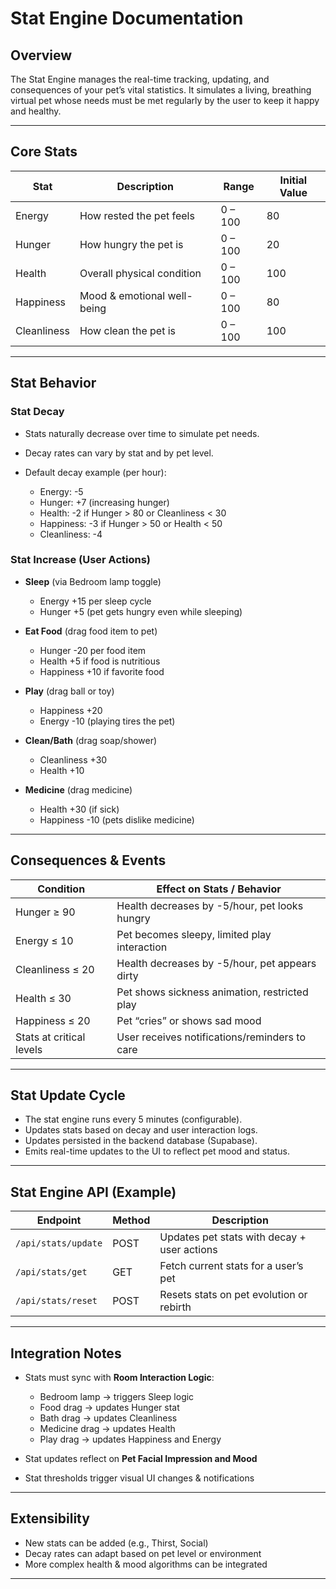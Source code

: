 # Stat Engine Documentation

## Overview

The Stat Engine manages the real-time tracking, updating, and consequences of your pet’s vital statistics. It simulates a living, breathing virtual pet whose needs must be met regularly by the user to keep it happy and healthy.

---

## Core Stats

| Stat        | Description                 | Range   | Initial Value |
| ----------- | --------------------------- | ------- | ------------- |
| Energy      | How rested the pet feels    | 0 – 100 | 80            |
| Hunger      | How hungry the pet is       | 0 – 100 | 20            |
| Health      | Overall physical condition  | 0 – 100 | 100           |
| Happiness   | Mood & emotional well-being | 0 – 100 | 80            |
| Cleanliness | How clean the pet is        | 0 – 100 | 100           |

---

## Stat Behavior

### Stat Decay

* Stats naturally decrease over time to simulate pet needs.
* Decay rates can vary by stat and by pet level.
* Default decay example (per hour):

  * Energy: -5
  * Hunger: +7 (increasing hunger)
  * Health: -2 if Hunger > 80 or Cleanliness < 30
  * Happiness: -3 if Hunger > 50 or Health < 50
  * Cleanliness: -4

### Stat Increase (User Actions)

* **Sleep** (via Bedroom lamp toggle)

  * Energy +15 per sleep cycle
  * Hunger +5 (pet gets hungry even while sleeping)
* **Eat Food** (drag food item to pet)

  * Hunger -20 per food item
  * Health +5 if food is nutritious
  * Happiness +10 if favorite food
* **Play** (drag ball or toy)

  * Happiness +20
  * Energy -10 (playing tires the pet)
* **Clean/Bath** (drag soap/shower)

  * Cleanliness +30
  * Health +10
* **Medicine** (drag medicine)

  * Health +30 (if sick)
  * Happiness -10 (pets dislike medicine)

---

## Consequences & Events

| Condition                | Effect on Stats / Behavior                     |
| ------------------------ | ---------------------------------------------- |
| Hunger ≥ 90              | Health decreases by -5/hour, pet looks hungry  |
| Energy ≤ 10              | Pet becomes sleepy, limited play interaction   |
| Cleanliness ≤ 20         | Health decreases by -5/hour, pet appears dirty |
| Health ≤ 30              | Pet shows sickness animation, restricted play  |
| Happiness ≤ 20           | Pet “cries” or shows sad mood                  |
| Stats at critical levels | User receives notifications/reminders to care  |

---

## Stat Update Cycle

* The stat engine runs every 5 minutes (configurable).
* Updates stats based on decay and user interaction logs.
* Updates persisted in the backend database (Supabase).
* Emits real-time updates to the UI to reflect pet mood and status.

---

## Stat Engine API (Example)

| Endpoint            | Method | Description                                 |
| ------------------- | ------ | ------------------------------------------- |
| `/api/stats/update` | POST   | Updates pet stats with decay + user actions |
| `/api/stats/get`    | GET    | Fetch current stats for a user’s pet        |
| `/api/stats/reset`  | POST   | Resets stats on pet evolution or rebirth    |

---

## Integration Notes

* Stats must sync with **Room Interaction Logic**:

  * Bedroom lamp → triggers Sleep logic
  * Food drag → updates Hunger stat
  * Bath drag → updates Cleanliness
  * Medicine drag → updates Health
  * Play drag → updates Happiness and Energy
* Stat updates reflect on **Pet Facial Impression and Mood**
* Stat thresholds trigger visual UI changes & notifications

---

## Extensibility

* New stats can be added (e.g., Thirst, Social)
* Decay rates can adapt based on pet level or environment
* More complex health & mood algorithms can be integrated

---
